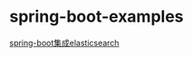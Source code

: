 # spring-boot-examples
[spring-boot集成elasticsearch](https://github.com/BooksCup/spring-boot-examples/blob/master/README.md)
